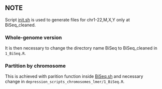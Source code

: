 ## NOTE

Script [init.sh](init.sh) is used to generate files for chr1-22,M,X,Y only at BiSeq_cleaned.

### Whole-genome version

It is then necessary to change the directory name BiSeq to BiSeq_cleaned in `1_BiSeq.R`.

### Partition by chromosome

This is achieved with parition function inside [BiSeq.sh](BiSeq.sh) and necessary change in `depression_scripts_chromosomes_lmer/1_BiSeq.R`.
